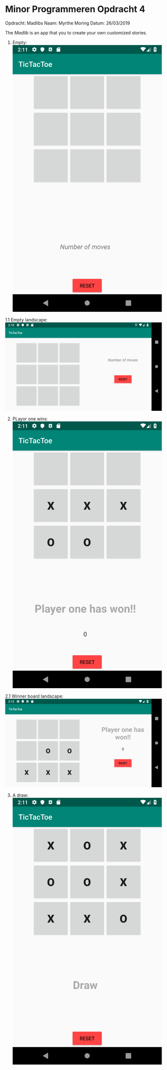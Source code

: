 # Minor Programmeren Opdracht 4
Opdracht: Madlibs 
Naam: Myrthe Moring
Datum: 26/03/2019

The *Madlib* is an app that you to create your own customized stories. 

1. Empty:
![alt text](https://github.com/MyrtheMoring/TicTacToe/blob/master/1.png "Empty board")

1.1 Empty landscape:
![alt text](https://github.com/MyrtheMoring/TicTacToe/blob/master/land1.png "Empty board landscape")

2. PLayor one wins:
![alt text](https://github.com/MyrtheMoring/TicTacToe/blob/master/2.png "Playor one wins")

2.1 Winner board landscape:
![alt text](https://github.com/MyrtheMoring/TicTacToe/blob/master/land2.png "Winner board landscape")

3. A draw:
![alt text](https://github.com/MyrtheMoring/TicTacToe/blob/master/3.png "Playor one wins")


